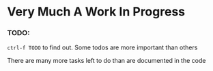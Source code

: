 # Very Much A Work In Progress

### TODO:
`ctrl-f TODO` to find out. Some todos are more important than others 

There are many more tasks left to do than are documented in the code

